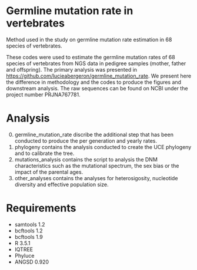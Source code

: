 # Germline mutation rate in vertebrates

Method used in the study on germline mutation rate estimation in 68 species of vertebrates.

These codes were used to estimate the germline mutation rates of 68 species of vertebrates from NGS data in pedigree samples (mother, father and offspring). 
The primary analysis was presented in https://github.com/lucieabergeron/germline_mutation_rate. 
We present here the difference in methodology and the codes to produce the figures and downstream analysis. 
The raw sequences can be found on NCBI under the project number PRJNA767781.

# Analysis

0. germline_mutation_rate discribe the additional step that has been conducted to produce the per generation and yearly rates.
1. phylogeny contains the analysis conducted to create the UCE phylogeny and to calibrate the tree.
2. mutations_analysis contains the script to analysis the DNM characteristics such as the mutational spectrum, the sex bias or the impact of the parental ages.
3. other_analyses contains the analyses for heterosigosity, nucleotide diversity and effective population size.

# Requirements

 - samtools 1.2
 - bcftools 1.2
 - bcftools 1.9
 - R 3.5.1
 - IQTREE
 - Phyluce
 - ANGSD 0.920


